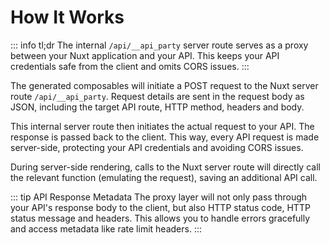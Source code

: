 # How It Works

::: info tl;dr
The internal `/api/__api_party` server route serves as a proxy between your Nuxt application and your API. This keeps your API credentials safe from the client and omits CORS issues.
:::

The generated composables will initiate a POST request to the Nuxt server route `/api/__api_party`. Request details are sent in the request body as JSON, including the target API route, HTTP method, headers and body.

This internal server route then initiates the actual request to your API. The response is passed back to the client. This way, every API request is made server-side, protecting your API credentials and avoiding CORS issues.

During server-side rendering, calls to the Nuxt server route will directly call the relevant function (emulating the request), saving an additional API call.

::: tip API Response Metadata
The proxy layer will not only pass through your API's response body to the client, but also HTTP status code, HTTP status message and headers. This allows you to handle errors gracefully and access metadata like rate limit headers.
:::
